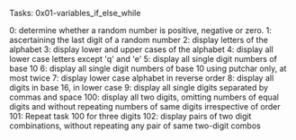 Tasks: 0x01-variables_if_else_while

0: determine whether a random number is positive, negative or zero.
1: ascertaining the last digit of a random number
2: display letters of the alphabet
3: display lower and upper cases of the alphabet
4: display all lower case letters except 'q' and 'e'
5: display all single digit numbers of base 10
6: display all single digit numbers of base 10 using putchar only, at most twice
7: display lower case alphabet in reverse order
8: display all digits in base 16, in lower case
9: display all single digits separated by commas and space
100: display all two digits, omitting numbers of equal digits and without repeating 
    numbers of same digits irrespective of order
101: Repeat task 100 for three digits
102: display pairs of two digit combinations, without repeating any pair of same two-digit combos
